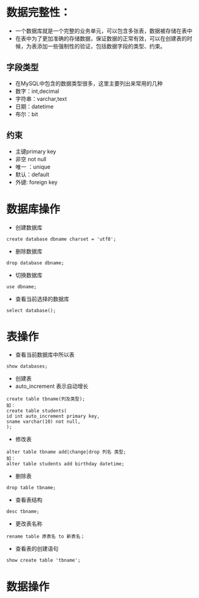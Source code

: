 # 数据完整性：

- 一个数据库就是一个完整的业务单元，可以包含多张表，数据被存储在表中
- 在表中为了更加准确的存储数据，保证数据的正常有效，可以在创建表的时候，为表添加一些强制性的验证，包括数据字段的类型、约束。

## 字段类型

- 在MySQL中包含的数据类型很多，这里主要列出来常用的几种
- 数字：int,decimal
- 字符串：varchar,text
- 日期：datetime
- 布尔：bit

## 约束

- 主键primary key
- 非空 not null
- 唯一 ：unique
- 默认：default
- 外键: foreign key

# 数据库操作

- 创建数据库

```mysql
create database dbname charset = 'utf8';
```

- 删除数据库

```mysql
drop database dbname;
```

- 切换数据库

```mysql
use dbname;
```

- 查看当前选择的数据库

```mysql
select database();
```

# 表操作

- 查看当前数据库中所以表

```mysql
show databases;
```

- 创建表
- auto_increment 表示自动增长

```mysql
create table tbname(列及类型);
如：
create table students(
id int auto_increment primary key,
sname varchar(10) not null,
);
```

- 修改表

```mysql
alter table tbname add|change|drop 列名 类型;
如：
alter table students add birthday datetime;
```

- 删除表

```mysql
drop table tbname;
```

- 查看表结构

```mysql
desc tbname;
```

- 更改表名称

```mysql
rename table 原表名 to 新表名；
```

- 查看表的创建语句

```mysql
show create table 'tbname';
```

# 数据操作




